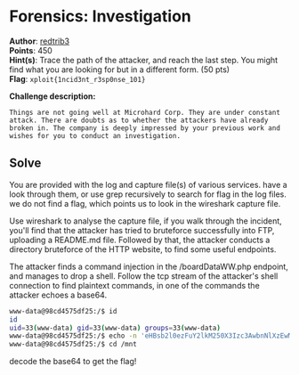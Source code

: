 # Forensics: Investigation

**Author**: [redtrib3](https://github.com/redtrib3)<br>
**Points**: 450<br>
**Hint(s)**: Trace the path of the attacker, and reach the last step. You might find what you are looking for but in a different form. (50 pts)<br>
**Flag**: `xploit{1ncid3nt_r3sp0nse_101}`<br>

**Challenge description:**
```
Things are not going well at Microhard Corp. They are under constant attack. There are doubts as to whether the attackers have already broken in. The company is deeply impressed by your previous work and wishes for you to conduct an investigation.
```

## Solve

You are provided with the log and capture file(s) of various services. have a look through them, or use grep recursively to search for flag in the log files.
we do not find a flag, which points us to look in the wireshark capture file.

Use wireshark to analyse the capture file, if you walk through the incident, you'll find that the attacker has tried to bruteforce successfully into FTP, uploading a README.md file.
Followed by that, the attacker conducts a directory bruteforce of the HTTP website, to find some useful endpoints.

The attacker finds a command injection in the /boardDataWW.php endpoint, and manages to drop a shell.
Follow the tcp stream of the attacker's shell connection to find plaintext commands, in one of the commands the attacker echoes a base64.

```bash
www-data@98cd4575df25:/$ id
id
uid=33(www-data) gid=33(www-data) groups=33(www-data)
www-data@98cd4575df25:/$ echo -n 'eHBsb2l0ezFuY2lkM250X3Izc3AwbnNlXzEwMX0= |becho -n 'eHBsb2l0ezFuY2lkM250X3Izc3AwbnNlXzEwMX0= |
www-data@98cd4575df25:/$ cd /mnt
```

decode the base64 to get the flag!
